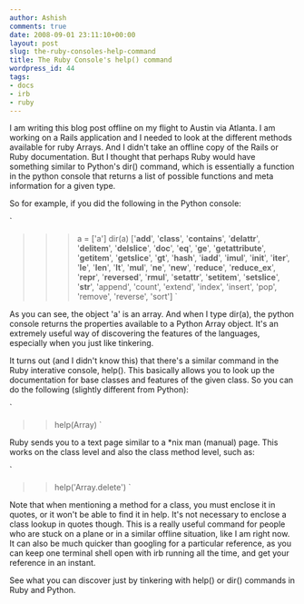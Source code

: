 ```yaml
---
author: Ashish
comments: true
date: 2008-09-01 23:11:10+00:00
layout: post
slug: the-ruby-consoles-help-command
title: The Ruby Console's help() command
wordpress_id: 44
tags:
- docs
- irb
- ruby
---
```


I am writing this blog post offline on my flight to Austin via Atlanta. I am working on a Rails application and I needed to look at the different methods available for ruby Arrays. And I didn't take an offline copy of the Rails or Ruby documentation. But I thought that perhaps Ruby would have something similar to Python's dir() command, which is essentially a function in the python console that returns a list of possible functions and meta information for a given type.

<!-- more -->

So for example, if you did the following in the Python console:

`
>>> a = ['a']
>>> dir(a)
['__add__', '__class__', '__contains__', '__delattr__', '__delitem__', '__delslice__', '__doc__', '__eq__', '__ge__', '__getattribute__', '__getitem__', '__getslice__', '__gt__', '__hash__', '__iadd__', '__imul__', '__init__', '__iter__', '__le__', '__len__', '__lt__', '__mul__', '__ne__', '__new__', '__reduce__', '__reduce_ex__', '__repr__', '__reversed__', '__rmul__', '__setattr__', '__setitem__', '__setslice__', '__str__', 'append', 'count', 'extend', 'index', 'insert', 'pop', 'remove', 'reverse', 'sort']
`

As you can see, the object 'a' is an array. And when I type dir(a), the python console returns the properties available to a Python Array object. It's an extremely useful way of discovering the features of the languages, especially when you just like tinkering.

It turns out (and I didn't know this) that there's a similar command in the Ruby interative console, help(). This basically allows you to look up the documentation for base classes and features of the given class. So you can do the following (slightly different from Python):

`
>> help(Array)
`

Ruby sends you to a text page similar to a *nix man (manual) page. This works on the class level and also the class method level, such as:

`
>> help('Array.delete')
`

Note that when mentioning a method for a class, you must enclose it in quotes, or it won't be able to find it in help. It's not necessary to enclose a class lookup in quotes though. This is a really useful command for people who are stuck on a plane or in a similar offline situation, like I am right now. It can also be much quicker than googling for a particular reference, as you can keep one terminal shell open with irb running all the time, and get your reference in an instant.

See what you can discover just by tinkering with help() or dir() commands in Ruby and Python.
